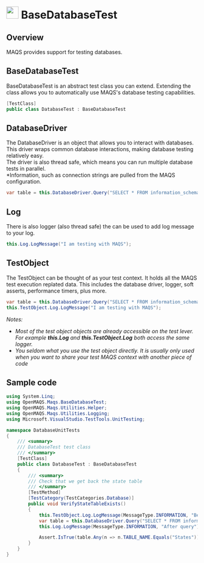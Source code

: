 # <img src="resources/maqslogo.ico" height="32" width="32"> BaseDatabaseTest

## Overview
MAQS provides support for testing databases.  

## BaseDatabaseTest
BaseDatabaseTest is an abstract test class you can extend.  Extending the class allows you to automatically use MAQS's database testing capabilities.
```csharp
[TestClass]
public class DatabaseTest : BaseDatabaseTest
```

## DatabaseDriver
The DatabaseDriver is an object that allows you to interact with databases.  
This driver wraps common database interactions, making database testing relatively easy.  
The driver is also thread safe, which means you can run multiple database tests in parallel.  
*Information, such as connection strings are pulled from the MAQS configuration.
```csharp
var table = this.DatabaseDriver.Query("SELECT * FROM information_schema.tables").ToList();
```
## Log
There is also logger (also thread safe) the can be used to add log message to your log.
```csharp
this.Log.LogMessage("I am testing with MAQS");
```
## TestObject
The TestObject can be thought of as your test context.  It holds all the MAQS test execution replated data.  This includes the database driver, logger, soft asserts, performance timers, plus more.
```csharp
var table = this.DatabaseDriver.Query("SELECT * FROM information_schema.tables").ToList();
this.TestObject.Log.LogMessage("I am testing with MAQS");
```
*Notes:*  
* *Most of the test object objects are already accessible on the test lever. For example **this.Log** and **this.TestObject.Log** both access the same logger.*
* *You seldom what you use the test object directly.  It is usually only used when you want to share your test MAQS context with another piece of code*

## Sample code
```csharp
using System.Linq;
using OpenMAQS.Maqs.BaseDatabaseTest;
using OpenMAQS.Maqs.Utilities.Helper;
using OpenMAQS.Maqs.Utilities.Logging;
using Microsoft.VisualStudio.TestTools.UnitTesting;

namespace DatabaseUnitTests
{
    /// <summary>
    /// DatabaseTest test class
    /// </summary>
    [TestClass]
    public class DatabaseTest : BaseDatabaseTest
    {
        /// <summary>
        /// Check that we get back the state table
        /// </summary>
        [TestMethod]
        [TestCategory(TestCategories.Database)]
        public void VerifyStateTableExists()
        {
            this.TestObject.Log.LogMessage(MessageType.INFORMATION, "Before query");
            var table = this.DatabaseDriver.Query("SELECT * FROM information_schema.tables").ToList();
            this.Log.LogMessage(MessageType.INFORMATION, "After query");

            Assert.IsTrue(table.Any(n => n.TABLE_NAME.Equals("States")));
        }
    }
}
```
